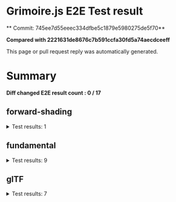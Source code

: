 # Grimoire.js E2E Test result

** Commit: 745ee7d55eeec334dfbe5c1879e5980275de5f70**

**Compared with 2221631de8676c7b591ccfa30fd5a74aecdceeff**

This page or pull request reply was automatically generated.

# Summary

**Diff changed E2E result count : 0 / 17**



## forward-shading

<details>
    <summary>Test results: 1</summary>

<details>
    <summary>0:forward-shading/pbr-rougness-metallic[PASSED] -- (load: 12962 / waitFor: )</summary>





<img src="https://321-108731811-gh.circle-artifacts.com/0/tmp/circle-artifacts.oZiRn6U/diff/forward-shadingpbr-rougness-metallic.png"/>




<a href="http://jsrun.it/kyasbal/gCfn3#fundamental&#x3D;staging-745ee7d55eeec334dfbe5c1879e5980275de5f70">OPEN</a>



<details>
    <summary>Logs</summary>

```
log:%cGrimoire.js v0.21.1
plugins:

  1 : grimoirejs-math@1.15.1
  2 : grimoirejs-fundamental@0.30.0beta5
  3 : grimoirejs-forward-shading@1.10.2

To suppress this message,please inject a line &quot;gr.debug &#x3D; false;&quot; on the initializing timing. color:#44F;font-weight:bold;
```

</details>

<details>
    <summary>Meta</summary>


|Key|Value|
|:-:|:-:|
|config|[object Object]|
|loadTime|12962|
|logs|[object Object]|
|diffTestResult|true|
|url|http://jsrun.it/kyasbal/gCfn3#fundamental&#x3D;staging-745ee7d55eeec334dfbe5c1879e5980275de5f70|


</details>

<details>
    <summary>Config</summary>


|Key|Value|
|:-:|:-:|
|url|http://jsrun.it/kyasbal/gCfn3|
|timeout|100000|
|waitFor||
|width|640|
|height|480|
|threshold|3%|
|shift|2|
|group|forward-shading|
|name|pbr-rougness-metallic|


</details>


</details>


---

 

</details>


## fundamental

<details>
    <summary>Test results: 9</summary>

<details>
    <summary>0:fundamental/texture-direction[PASSED] -- (load: 4876 / waitFor: )</summary>





<img src="https://321-108731811-gh.circle-artifacts.com/1/tmp/circle-artifacts.7E95ZSD/diff/fundamentaltexture-direction.png"/>




<a href="https://codepen.io/kyasbal-1994/debug/gXMBJV#fundamental&#x3D;staging-745ee7d55eeec334dfbe5c1879e5980275de5f70">OPEN</a>



<details>
    <summary>Logs</summary>

```
log:%cGrimoire.js v0.21.1
plugins:

  1 : grimoirejs-math@1.15.1
  2 : grimoirejs-fundamental@0.30.0beta5

To suppress this message,please inject a line &quot;gr.debug &#x3D; false;&quot; on the initializing timing. color:#44F;font-weight:bold;
```

</details>

<details>
    <summary>Meta</summary>


|Key|Value|
|:-:|:-:|
|config|[object Object]|
|loadTime|4876|
|logs|[object Object]|
|diffTestResult|true|
|url|https://codepen.io/kyasbal-1994/debug/gXMBJV#fundamental&#x3D;staging-745ee7d55eeec334dfbe5c1879e5980275de5f70|


</details>

<details>
    <summary>Config</summary>


|Key|Value|
|:-:|:-:|
|url|https://codepen.io/kyasbal-1994/debug/gXMBJV|
|timeout|100000|
|waitFor||
|width|640|
|height|480|
|threshold|3%|
|shift|2|
|group|fundamental|
|name|texture-direction|


</details>


</details>


---


<details>
    <summary>1:fundamental/uv[PASSED] -- (load: 4202 / waitFor: )</summary>





<img src="https://321-108731811-gh.circle-artifacts.com/2/tmp/circle-artifacts.lEpic7X/diff/fundamentaluv.png"/>




<a href="https://codepen.io/kyasbal-1994/debug/vWXLLK#fundamental&#x3D;staging-745ee7d55eeec334dfbe5c1879e5980275de5f70">OPEN</a>



<details>
    <summary>Logs</summary>

```
log:%cGrimoire.js v0.21.1
plugins:

  1 : grimoirejs-math@1.15.1
  2 : grimoirejs-fundamental@0.30.0beta5

To suppress this message,please inject a line &quot;gr.debug &#x3D; false;&quot; on the initializing timing. color:#44F;font-weight:bold;
```

</details>

<details>
    <summary>Meta</summary>


|Key|Value|
|:-:|:-:|
|config|[object Object]|
|loadTime|4202|
|logs|[object Object]|
|diffTestResult|true|
|url|https://codepen.io/kyasbal-1994/debug/vWXLLK#fundamental&#x3D;staging-745ee7d55eeec334dfbe5c1879e5980275de5f70|


</details>

<details>
    <summary>Config</summary>


|Key|Value|
|:-:|:-:|
|url|https://codepen.io/kyasbal-1994/debug/vWXLLK|
|timeout|100000|
|waitFor||
|width|640|
|height|480|
|threshold|3%|
|shift|2|
|group|fundamental|
|name|uv|


</details>


</details>


---


<details>
    <summary>2:fundamental/normal[PASSED] -- (load: 4358 / waitFor: )</summary>





<img src="https://321-108731811-gh.circle-artifacts.com/3/tmp/circle-artifacts.Lc6ZHi0/diff/fundamentalnormal.png"/>




<a href="https://codepen.io/kyasbal-1994/debug/RjGroo#fundamental&#x3D;staging-745ee7d55eeec334dfbe5c1879e5980275de5f70">OPEN</a>



<details>
    <summary>Logs</summary>

```
log:%cGrimoire.js v0.21.1
plugins:

  1 : grimoirejs-math@1.15.1
  2 : grimoirejs-fundamental@0.30.0beta5

To suppress this message,please inject a line &quot;gr.debug &#x3D; false;&quot; on the initializing timing. color:#44F;font-weight:bold;
```

</details>

<details>
    <summary>Meta</summary>


|Key|Value|
|:-:|:-:|
|config|[object Object]|
|loadTime|4358|
|logs|[object Object]|
|diffTestResult|true|
|url|https://codepen.io/kyasbal-1994/debug/RjGroo#fundamental&#x3D;staging-745ee7d55eeec334dfbe5c1879e5980275de5f70|


</details>

<details>
    <summary>Config</summary>


|Key|Value|
|:-:|:-:|
|url|https://codepen.io/kyasbal-1994/debug/RjGroo|
|timeout|100000|
|waitFor||
|width|640|
|height|480|
|threshold|3%|
|shift|2|
|group|fundamental|
|name|normal|


</details>


</details>


---


<details>
    <summary>3:fundamental/wireframe[PASSED] -- (load: 2197 / waitFor: )</summary>





<img src="https://321-108731811-gh.circle-artifacts.com/0/tmp/circle-artifacts.oZiRn6U/diff/fundamentalwireframe.png"/>




<a href="https://codepen.io/kyasbal-1994/debug/MOmjyJ#fundamental&#x3D;staging-745ee7d55eeec334dfbe5c1879e5980275de5f70">OPEN</a>



<details>
    <summary>Logs</summary>

```
log:%cGrimoire.js v0.21.1
plugins:

  1 : grimoirejs-math@1.15.1
  2 : grimoirejs-fundamental@0.30.0beta5

To suppress this message,please inject a line &quot;gr.debug &#x3D; false;&quot; on the initializing timing. color:#44F;font-weight:bold;
```

</details>

<details>
    <summary>Meta</summary>


|Key|Value|
|:-:|:-:|
|config|[object Object]|
|loadTime|2197|
|logs|[object Object]|
|diffTestResult|true|
|url|https://codepen.io/kyasbal-1994/debug/MOmjyJ#fundamental&#x3D;staging-745ee7d55eeec334dfbe5c1879e5980275de5f70|


</details>

<details>
    <summary>Config</summary>


|Key|Value|
|:-:|:-:|
|url|https://codepen.io/kyasbal-1994/debug/MOmjyJ|
|timeout|100000|
|waitFor||
|width|640|
|height|480|
|threshold|3%|
|shift|2|
|group|fundamental|
|name|wireframe|


</details>


</details>


---


<details>
    <summary>4:fundamental/canvasFollowRelative[PASSED] -- (load: 1382 / waitFor: )</summary>





<img src="https://321-108731811-gh.circle-artifacts.com/1/tmp/circle-artifacts.7E95ZSD/diff/fundamentalcanvasFollowRelative.png"/>




<a href="https://codepen.io/kyasbal-1994/debug/bf323f6b9725ceb75f0865d6dddd68b9#fundamental&#x3D;staging-745ee7d55eeec334dfbe5c1879e5980275de5f70">OPEN</a>



<details>
    <summary>Logs</summary>

```
log:%cGrimoire.js v0.21.1
plugins:

  1 : grimoirejs-math@1.15.1
  2 : grimoirejs-fundamental@0.30.0beta5

To suppress this message,please inject a line &quot;gr.debug &#x3D; false;&quot; on the initializing timing. color:#44F;font-weight:bold;
```

</details>

<details>
    <summary>Meta</summary>


|Key|Value|
|:-:|:-:|
|config|[object Object]|
|loadTime|1382|
|logs|[object Object]|
|diffTestResult|true|
|url|https://codepen.io/kyasbal-1994/debug/bf323f6b9725ceb75f0865d6dddd68b9#fundamental&#x3D;staging-745ee7d55eeec334dfbe5c1879e5980275de5f70|


</details>

<details>
    <summary>Config</summary>


|Key|Value|
|:-:|:-:|
|url|https://codepen.io/kyasbal-1994/debug/bf323f6b9725ceb75f0865d6dddd68b9|
|timeout|100000|
|waitFor||
|width|640|
|height|480|
|threshold|3%|
|shift|2|
|group|fundamental|
|name|canvasFollowRelative|


</details>


</details>


---


<details>
    <summary>5:fundamental/canvasConsiderBorder[PASSED] -- (load: 1186 / waitFor: )</summary>





<img src="https://321-108731811-gh.circle-artifacts.com/2/tmp/circle-artifacts.lEpic7X/diff/fundamentalcanvasConsiderBorder.png"/>




<a href="https://codepen.io/kyasbal-1994/debug/d448653295e3678bdbbc626bf9192f79#fundamental&#x3D;staging-745ee7d55eeec334dfbe5c1879e5980275de5f70">OPEN</a>



<details>
    <summary>Logs</summary>

```
log:%cGrimoire.js v0.21.1
plugins:

  1 : grimoirejs-math@1.15.1
  2 : grimoirejs-fundamental@0.30.0beta5

To suppress this message,please inject a line &quot;gr.debug &#x3D; false;&quot; on the initializing timing. color:#44F;font-weight:bold;
```

</details>

<details>
    <summary>Meta</summary>


|Key|Value|
|:-:|:-:|
|config|[object Object]|
|loadTime|1186|
|logs|[object Object]|
|diffTestResult|true|
|url|https://codepen.io/kyasbal-1994/debug/d448653295e3678bdbbc626bf9192f79#fundamental&#x3D;staging-745ee7d55eeec334dfbe5c1879e5980275de5f70|


</details>

<details>
    <summary>Config</summary>


|Key|Value|
|:-:|:-:|
|url|https://codepen.io/kyasbal-1994/debug/d448653295e3678bdbbc626bf9192f79|
|timeout|100000|
|waitFor||
|width|640|
|height|480|
|threshold|3%|
|shift|2|
|group|fundamental|
|name|canvasConsiderBorder|


</details>


</details>


---


<details>
    <summary>6:fundamental/dynamicParentSizeChange[PASSED] -- (load: 1670 / waitFor: )</summary>





<img src="https://321-108731811-gh.circle-artifacts.com/3/tmp/circle-artifacts.Lc6ZHi0/diff/fundamentaldynamicParentSizeChange.png"/>




<a href="https://codepen.io/kyasbal-1994/debug/074bef092e7a50ed3e33fe7c75c923e6#fundamental&#x3D;staging-745ee7d55eeec334dfbe5c1879e5980275de5f70">OPEN</a>



<details>
    <summary>Logs</summary>

```
log:%cGrimoire.js v0.21.1
plugins:

  1 : grimoirejs-math@1.15.1
  2 : grimoirejs-fundamental@0.30.0beta5

To suppress this message,please inject a line &quot;gr.debug &#x3D; false;&quot; on the initializing timing. color:#44F;font-weight:bold;
```

</details>

<details>
    <summary>Meta</summary>


|Key|Value|
|:-:|:-:|
|config|[object Object]|
|loadTime|1670|
|logs|[object Object]|
|diffTestResult|true|
|url|https://codepen.io/kyasbal-1994/debug/074bef092e7a50ed3e33fe7c75c923e6#fundamental&#x3D;staging-745ee7d55eeec334dfbe5c1879e5980275de5f70|


</details>

<details>
    <summary>Config</summary>


|Key|Value|
|:-:|:-:|
|url|https://codepen.io/kyasbal-1994/debug/074bef092e7a50ed3e33fe7c75c923e6|
|timeout|100000|
|waitFor||
|width|640|
|height|480|
|threshold|3%|
|shift|2|
|group|fundamental|
|name|dynamicParentSizeChange|


</details>


</details>


---


<details>
    <summary>7:fundamental/drawerContext[PASSED] -- (load: 2210 / waitFor: )</summary>





<img src="https://321-108731811-gh.circle-artifacts.com/0/tmp/circle-artifacts.oZiRn6U/diff/fundamentaldrawerContext.png"/>




<a href="https://codepen.io/kyasbal-1994/debug/b26f4b576f96d077eb0aab1d6b88668f#fundamental&#x3D;staging-745ee7d55eeec334dfbe5c1879e5980275de5f70">OPEN</a>



<details>
    <summary>Logs</summary>

```
log:%cGrimoire.js v0.21.1
plugins:

  1 : grimoirejs-math@1.15.1
  2 : grimoirejs-fundamental@0.30.0beta5

To suppress this message,please inject a line &quot;gr.debug &#x3D; false;&quot; on the initializing timing. color:#44F;font-weight:bold;
```

</details>

<details>
    <summary>Meta</summary>


|Key|Value|
|:-:|:-:|
|config|[object Object]|
|loadTime|2210|
|logs|[object Object]|
|diffTestResult|true|
|url|https://codepen.io/kyasbal-1994/debug/b26f4b576f96d077eb0aab1d6b88668f#fundamental&#x3D;staging-745ee7d55eeec334dfbe5c1879e5980275de5f70|


</details>

<details>
    <summary>Config</summary>


|Key|Value|
|:-:|:-:|
|url|https://codepen.io/kyasbal-1994/debug/b26f4b576f96d077eb0aab1d6b88668f|
|timeout|100000|
|waitFor||
|width|640|
|height|480|
|threshold|3%|
|shift|2|
|group|fundamental|
|name|drawerContext|


</details>


</details>


---


<details>
    <summary>8:fundamental/drawerContext2[PASSED] -- (load: 1963 / waitFor: )</summary>





<img src="https://321-108731811-gh.circle-artifacts.com/1/tmp/circle-artifacts.7E95ZSD/diff/fundamentaldrawerContext2.png"/>




<a href="https://s.codepen.io/kyasbal-1994/debug/c0e1065f3c412d326859c69fc4befb52#fundamental&#x3D;staging-745ee7d55eeec334dfbe5c1879e5980275de5f70">OPEN</a>



<details>
    <summary>Logs</summary>

```
log:%cGrimoire.js v0.21.1
plugins:

  1 : grimoirejs-math@1.15.1
  2 : grimoirejs-fundamental@0.30.0beta5

To suppress this message,please inject a line &quot;gr.debug &#x3D; false;&quot; on the initializing timing. color:#44F;font-weight:bold;
```

</details>

<details>
    <summary>Meta</summary>


|Key|Value|
|:-:|:-:|
|config|[object Object]|
|loadTime|1963|
|logs|[object Object]|
|diffTestResult|true|
|url|https://s.codepen.io/kyasbal-1994/debug/c0e1065f3c412d326859c69fc4befb52#fundamental&#x3D;staging-745ee7d55eeec334dfbe5c1879e5980275de5f70|


</details>

<details>
    <summary>Config</summary>


|Key|Value|
|:-:|:-:|
|url|https://s.codepen.io/kyasbal-1994/debug/c0e1065f3c412d326859c69fc4befb52|
|timeout|100000|
|waitFor||
|width|640|
|height|480|
|threshold|3%|
|shift|2|
|group|fundamental|
|name|drawerContext2|


</details>


</details>


---

 

</details>


## glTF

<details>
    <summary>Test results: 7</summary>

<details>
    <summary>0:glTF/gltf-triangle[PASSED] -- (load: 1610 / waitFor: )</summary>





<img src="https://321-108731811-gh.circle-artifacts.com/2/tmp/circle-artifacts.lEpic7X/diff/glTFgltf-triangle.png"/>




<a href="https://codepen.io/kyasbal-1994/debug/e8ca361b9c48e123380f391d31210de5#fundamental&#x3D;staging-745ee7d55eeec334dfbe5c1879e5980275de5f70">OPEN</a>



<details>
    <summary>Logs</summary>

```
log:%cGrimoire.js v0.21.1
plugins:

  1 : grimoirejs-math@1.15.1
  2 : grimoirejs-fundamental@0.30.0beta5
  3 : grimoirejs-animation@1.4.1
  4 : grimoirejs-forward-shading@1.10.2
  5 : grimoirejs-gltf@2.3.21

To suppress this message,please inject a line &quot;gr.debug &#x3D; false;&quot; on the initializing timing. color:#44F;font-weight:bold;
```

</details>

<details>
    <summary>Meta</summary>


|Key|Value|
|:-:|:-:|
|config|[object Object]|
|loadTime|1610|
|logs|[object Object]|
|diffTestResult|true|
|url|https://codepen.io/kyasbal-1994/debug/e8ca361b9c48e123380f391d31210de5#fundamental&#x3D;staging-745ee7d55eeec334dfbe5c1879e5980275de5f70|


</details>

<details>
    <summary>Config</summary>


|Key|Value|
|:-:|:-:|
|url|https://codepen.io/kyasbal-1994/debug/e8ca361b9c48e123380f391d31210de5|
|timeout|100000|
|waitFor||
|width|640|
|height|480|
|threshold|3%|
|shift|2|
|group|glTF|
|name|gltf-triangle|


</details>


</details>


---


<details>
    <summary>1:glTF/gltf-triangle-without-indices[PASSED] -- (load: 1314 / waitFor: )</summary>





<img src="https://321-108731811-gh.circle-artifacts.com/3/tmp/circle-artifacts.Lc6ZHi0/diff/glTFgltf-triangle-without-indices.png"/>




<a href="https://codepen.io/kyasbal-1994/debug/b5b1bc440f20c52166aeefd01cbb677e#fundamental&#x3D;staging-745ee7d55eeec334dfbe5c1879e5980275de5f70">OPEN</a>



<details>
    <summary>Logs</summary>

```
log:%cGrimoire.js v0.21.1
plugins:

  1 : grimoirejs-math@1.15.1
  2 : grimoirejs-fundamental@0.30.0beta5
  3 : grimoirejs-animation@1.4.1
  4 : grimoirejs-forward-shading@1.10.2
  5 : grimoirejs-gltf@2.3.21

To suppress this message,please inject a line &quot;gr.debug &#x3D; false;&quot; on the initializing timing. color:#44F;font-weight:bold;
```

</details>

<details>
    <summary>Meta</summary>


|Key|Value|
|:-:|:-:|
|config|[object Object]|
|loadTime|1314|
|logs|[object Object]|
|diffTestResult|true|
|url|https://codepen.io/kyasbal-1994/debug/b5b1bc440f20c52166aeefd01cbb677e#fundamental&#x3D;staging-745ee7d55eeec334dfbe5c1879e5980275de5f70|


</details>

<details>
    <summary>Config</summary>


|Key|Value|
|:-:|:-:|
|url|https://codepen.io/kyasbal-1994/debug/b5b1bc440f20c52166aeefd01cbb677e|
|timeout|100000|
|waitFor||
|width|640|
|height|480|
|threshold|3%|
|shift|2|
|group|glTF|
|name|gltf-triangle-without-indices|


</details>


</details>


---


<details>
    <summary>2:glTF/gltf-simple-meshes[PASSED] -- (load: 1028 / waitFor: )</summary>





<img src="https://321-108731811-gh.circle-artifacts.com/0/tmp/circle-artifacts.oZiRn6U/diff/glTFgltf-simple-meshes.png"/>




<a href="https://codepen.io/kyasbal-1994/debug/6e959821e1870e44d75bb9eb5b76ad14#fundamental&#x3D;staging-745ee7d55eeec334dfbe5c1879e5980275de5f70">OPEN</a>



<details>
    <summary>Logs</summary>

```
log:%cGrimoire.js v0.21.1
plugins:

  1 : grimoirejs-math@1.15.1
  2 : grimoirejs-fundamental@0.30.0beta5
  3 : grimoirejs-animation@1.4.1
  4 : grimoirejs-forward-shading@1.10.2
  5 : grimoirejs-gltf@2.3.21

To suppress this message,please inject a line &quot;gr.debug &#x3D; false;&quot; on the initializing timing. color:#44F;font-weight:bold;
```

</details>

<details>
    <summary>Meta</summary>


|Key|Value|
|:-:|:-:|
|config|[object Object]|
|loadTime|1028|
|logs|[object Object]|
|diffTestResult|true|
|url|https://codepen.io/kyasbal-1994/debug/6e959821e1870e44d75bb9eb5b76ad14#fundamental&#x3D;staging-745ee7d55eeec334dfbe5c1879e5980275de5f70|


</details>

<details>
    <summary>Config</summary>


|Key|Value|
|:-:|:-:|
|url|https://codepen.io/kyasbal-1994/debug/6e959821e1870e44d75bb9eb5b76ad14|
|timeout|100000|
|waitFor||
|width|640|
|height|480|
|threshold|3%|
|shift|2|
|group|glTF|
|name|gltf-simple-meshes|


</details>


</details>


---


<details>
    <summary>3:glTF/gltf-suzane[PASSED] -- (load: 901 / waitFor: )</summary>





<img src="https://321-108731811-gh.circle-artifacts.com/1/tmp/circle-artifacts.7E95ZSD/diff/glTFgltf-suzane.png"/>




<a href="https://s.codepen.io/kyasbal-1994/debug/fac20bbbeb4713f2a2169b09f615b741#fundamental&#x3D;staging-745ee7d55eeec334dfbe5c1879e5980275de5f70">OPEN</a>



<details>
    <summary>Logs</summary>

```
log:%cGrimoire.js v0.21.1
plugins:

  1 : grimoirejs-math@1.15.1
  2 : grimoirejs-fundamental@0.30.0beta5
  3 : grimoirejs-animation@1.4.1
  4 : grimoirejs-forward-shading@1.10.2
  5 : grimoirejs-gltf@2.3.21

To suppress this message,please inject a line &quot;gr.debug &#x3D; false;&quot; on the initializing timing. color:#44F;font-weight:bold;
```

</details>

<details>
    <summary>Meta</summary>


|Key|Value|
|:-:|:-:|
|config|[object Object]|
|loadTime|901|
|logs|[object Object]|
|diffTestResult|true|
|url|https://s.codepen.io/kyasbal-1994/debug/fac20bbbeb4713f2a2169b09f615b741#fundamental&#x3D;staging-745ee7d55eeec334dfbe5c1879e5980275de5f70|


</details>

<details>
    <summary>Config</summary>


|Key|Value|
|:-:|:-:|
|url|https://s.codepen.io/kyasbal-1994/debug/fac20bbbeb4713f2a2169b09f615b741|
|timeout|100000|
|waitFor||
|width|640|
|height|480|
|threshold|3%|
|shift|2|
|group|glTF|
|name|gltf-suzane|


</details>


</details>


---


<details>
    <summary>4:glTF/gltf-duck[PASSED] -- (load: 559 / waitFor: )</summary>





<img src="https://321-108731811-gh.circle-artifacts.com/2/tmp/circle-artifacts.lEpic7X/diff/glTFgltf-duck.png"/>




<a href="https://s.codepen.io/kyasbal-1994/debug/a600e4dd689e739ba59ff8e01b69e92e#fundamental&#x3D;staging-745ee7d55eeec334dfbe5c1879e5980275de5f70">OPEN</a>



<details>
    <summary>Logs</summary>

```
log:%cGrimoire.js v0.21.1
plugins:

  1 : grimoirejs-math@1.15.1
  2 : grimoirejs-fundamental@0.30.0beta5
  3 : grimoirejs-animation@1.4.1
  4 : grimoirejs-forward-shading@1.10.2
  5 : grimoirejs-gltf@2.3.21

To suppress this message,please inject a line &quot;gr.debug &#x3D; false;&quot; on the initializing timing. color:#44F;font-weight:bold;
```

</details>

<details>
    <summary>Meta</summary>


|Key|Value|
|:-:|:-:|
|config|[object Object]|
|loadTime|559|
|logs|[object Object]|
|diffTestResult|true|
|url|https://s.codepen.io/kyasbal-1994/debug/a600e4dd689e739ba59ff8e01b69e92e#fundamental&#x3D;staging-745ee7d55eeec334dfbe5c1879e5980275de5f70|


</details>

<details>
    <summary>Config</summary>


|Key|Value|
|:-:|:-:|
|url|https://s.codepen.io/kyasbal-1994/debug/a600e4dd689e739ba59ff8e01b69e92e|
|timeout|100000|
|waitFor||
|width|640|
|height|480|
|threshold|3%|
|shift|2|
|group|glTF|
|name|gltf-duck|


</details>


</details>


---


<details>
    <summary>5:glTF/gltf-embedded-simple-meshes[PASSED] -- (load: 936 / waitFor: )</summary>





<img src="https://321-108731811-gh.circle-artifacts.com/3/tmp/circle-artifacts.Lc6ZHi0/diff/glTFgltf-embedded-simple-meshes.png"/>




<a href="https://codepen.io/kyasbal-1994/debug/afa9b0bc42997cb884682dfaafd3529d#fundamental&#x3D;staging-745ee7d55eeec334dfbe5c1879e5980275de5f70">OPEN</a>



<details>
    <summary>Logs</summary>

```
log:%cGrimoire.js v0.21.1
plugins:

  1 : grimoirejs-math@1.15.1
  2 : grimoirejs-fundamental@0.30.0beta5
  3 : grimoirejs-animation@1.4.1
  4 : grimoirejs-forward-shading@1.10.2
  5 : grimoirejs-gltf@2.3.21

To suppress this message,please inject a line &quot;gr.debug &#x3D; false;&quot; on the initializing timing. color:#44F;font-weight:bold;
```

</details>

<details>
    <summary>Meta</summary>


|Key|Value|
|:-:|:-:|
|config|[object Object]|
|loadTime|936|
|logs|[object Object]|
|diffTestResult|true|
|url|https://codepen.io/kyasbal-1994/debug/afa9b0bc42997cb884682dfaafd3529d#fundamental&#x3D;staging-745ee7d55eeec334dfbe5c1879e5980275de5f70|


</details>

<details>
    <summary>Config</summary>


|Key|Value|
|:-:|:-:|
|url|https://codepen.io/kyasbal-1994/debug/afa9b0bc42997cb884682dfaafd3529d|
|timeout|100000|
|waitFor||
|width|640|
|height|480|
|threshold|3%|
|shift|2|
|group|glTF|
|name|gltf-embedded-simple-meshes|


</details>


</details>


---


<details>
    <summary>6:glTF/gltf-embedded-duck[PASSED] -- (load: 950 / waitFor: )</summary>





<img src="https://321-108731811-gh.circle-artifacts.com/0/tmp/circle-artifacts.oZiRn6U/diff/glTFgltf-embedded-duck.png"/>




<a href="https://codepen.io/kyasbal-1994/debug/079bead3a79fe8a059a41ae552b820bd#fundamental&#x3D;staging-745ee7d55eeec334dfbe5c1879e5980275de5f70">OPEN</a>



<details>
    <summary>Logs</summary>

```
log:%cGrimoire.js v0.21.1
plugins:

  1 : grimoirejs-math@1.15.1
  2 : grimoirejs-fundamental@0.30.0beta5
  3 : grimoirejs-animation@1.4.1
  4 : grimoirejs-forward-shading@1.10.2
  5 : grimoirejs-gltf@2.3.21

To suppress this message,please inject a line &quot;gr.debug &#x3D; false;&quot; on the initializing timing. color:#44F;font-weight:bold;
```

</details>

<details>
    <summary>Meta</summary>


|Key|Value|
|:-:|:-:|
|config|[object Object]|
|loadTime|950|
|logs|[object Object]|
|diffTestResult|true|
|url|https://codepen.io/kyasbal-1994/debug/079bead3a79fe8a059a41ae552b820bd#fundamental&#x3D;staging-745ee7d55eeec334dfbe5c1879e5980275de5f70|


</details>

<details>
    <summary>Config</summary>


|Key|Value|
|:-:|:-:|
|url|https://codepen.io/kyasbal-1994/debug/079bead3a79fe8a059a41ae552b820bd|
|timeout|100000|
|waitFor||
|width|640|
|height|480|
|threshold|3%|
|shift|2|
|group|glTF|
|name|gltf-embedded-duck|


</details>


</details>


---

 

</details>
 
